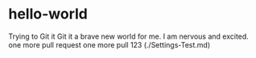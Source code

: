 # hello-world
Trying to Git it 
Git it a brave new world for me. I am nervous and excited. 
one more pull request 
one more pull 123
(./Settings-Test.md)
